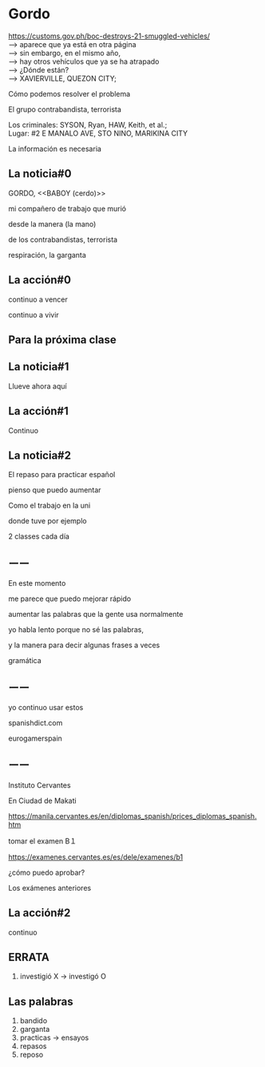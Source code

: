 # Gordo

https://customs.gov.ph/boc-destroys-21-smuggled-vehicles/<br/>
—> aparece que ya está en otra página<br/>
—> sin embargo, en el mismo año, <br/>
—> hay otros vehículos que ya se ha atrapado<br/>
—> ¿Dónde están?<br/>
—> XAVIERVILLE, QUEZON CITY;

Cómo podemos resolver el problema 

El grupo contrabandista, terrorista

Los criminales: SYSON, Ryan, HAW, Keith, et al.;  
Lugar: #2 E MANALO AVE, STO NINO, MARIKINA CITY

La información es necesaria

## La noticia#0

GORDO, <<BABOY (cerdo)>>

mi compañero de trabajo que murió

desde la manera (la mano) 

de los contrabandistas, terrorista

respiración, la garganta

## La acción#0

continuo a vencer

continuo a vivir

## Para la próxima clase

## La noticia#1

Llueve ahora aquí

## La acción#1

Continuo

## La noticia#2

El repaso para practicar español

pienso que puedo aumentar

Como el trabajo en la uni

donde tuve por ejemplo

2 classes cada día

## ーー

En este momento

me parece que puedo mejorar rápido

aumentar las palabras que la gente usa normalmente

yo habla lento porque no sé las palabras,

y la manera para decir algunas frases a veces

gramática

## ーー

yo continuo usar estos

spanishdict.com

eurogamerspain

## ーー

Instituto Cervantes

En Ciudad de Makati

https://manila.cervantes.es/en/diplomas_spanish/prices_diplomas_spanish.htm

tomar el examen B１

https://examenes.cervantes.es/es/dele/examenes/b1

¿cómo puedo aprobar?

Los exámenes anteriores

## La acción#2

continuo

## ERRATA

1. investigió X -> investigó O

## Las palabras

1. bandido
2. garganta
3. practicas  -> ensayos 
4. repasos 
5. reposo
